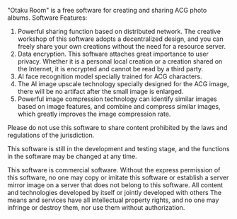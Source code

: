 "Otaku Room" is a free software for creating and sharing ACG photo albums. Software Features:

1. Powerful sharing function based on distributed network. The creative workshop of this software adopts a decentralized design, and you can freely share your own creations without the need for a resource server.
2. Data encryption. This software attaches great importance to user privacy. Whether it is a personal local creation or a creation shared on the Internet, it is encrypted and cannot be read by a third party.
3. AI face recognition model specially trained for ACG characters.
4. The AI ​​image upscale technology specially designed for the ACG image, there will be no artifact after the small image is enlarged.
5. Powerful image compression technology can identify similar images based on image features, and combine and compress similar images, which greatly improves the image compression rate.

Please do not use this software to share content prohibited by the laws and regulations of the jurisdiction.

This software is still in the development and testing stage, and the functions in the software may be changed at any time.

This software is commercial software. Without the express permission of this software, no one may copy or imitate this software or establish a server mirror image on a server that does not belong to this software. All content and technologies developed by itself or jointly developed with others The means and services have all intellectual property rights, and no one may infringe or destroy them, nor use them without authorization.
